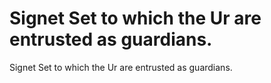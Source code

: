 # Signet Set to which the Ur are entrusted as guardians.

Signet Set to which the Ur are entrusted as guardians.
